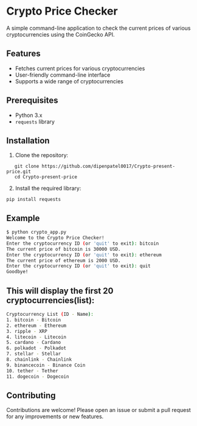 # Crypto Price Checker

A simple command-line application to check the current prices of various cryptocurrencies using the CoinGecko API.

## Features

- Fetches current prices for various cryptocurrencies
- User-friendly command-line interface
- Supports a wide range of cryptocurrencies

## Prerequisites

- Python 3.x
- `requests` library

## Installation

1. Clone the repository:
```
   git clone https://github.com/dipenpatel0017/Crypto-present-price.git
   cd Crypto-present-price
```
2. Install the required library:
```
pip install requests
```
## Example
```bash
$ python crypto_app.py
Welcome to the Crypto Price Checker!
Enter the cryptocurrency ID (or 'quit' to exit): bitcoin
The current price of bitcoin is 30000 USD.
Enter the cryptocurrency ID (or 'quit' to exit): ethereum
The current price of ethereum is 2000 USD.
Enter the cryptocurrency ID (or 'quit' to exit): quit
Goodbye!
```
## This will display the first 20 cryptocurrencies(list):
```bash
Cryptocurrency List (ID - Name):
1. bitcoin - Bitcoin
2. ethereum - Ethereum
3. ripple - XRP
4. litecoin - Litecoin
5. cardano - Cardano
6. polkadot - Polkadot
7. stellar - Stellar
8. chainlink - Chainlink
9. binancecoin - Binance Coin
10. tether - Tether
11. dogecoin - Dogecoin
```
## Contributing
Contributions are welcome! Please open an issue or submit a pull request for any improvements or new features.

